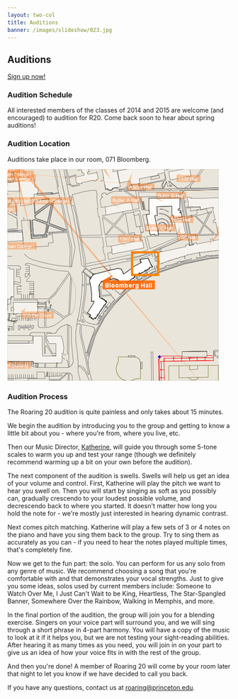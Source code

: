 ```yaml
---
layout: two-col
title: Auditions
banner: /images/slideshow/023.jpg
---
```


## Auditions

<div class="auditions">
<a href="http://goo.gl/5Fr2l" id="auditions_button">Sign up now!</a>
</div>

### Audition Schedule

All interested members of the classes of 2014 and 2015 are welcome
(and encouraged) to audition for R20. Come back soon to hear about
spring auditions!

### Audition Location

Auditions take place in our room, 071 Bloomberg.

![Roaring 20 Room](/images/r20room.jpg)

### Audition Process

The Roaring 20 audition is quite painless and only takes about 15
minutes.

We begin the audition by introducing you to the group and getting to
know a little bit about you - where you're from, where you live, etc.

Then our Music Director, [Katherine](/members/katherine), will guide you
through some 5-tone scales to warm you up and test your range (though
we definitely recommend warming up a bit on your own before the
audition).

The next component of the audition is swells. Swells will help us get
an idea of your volume and control. First, Katherine will play the pitch
we want to hear you swell on. Then you will start by singing as soft
as you possibly can, gradually crescendo to your loudest possible
volume, and decrescendo back to where you started. It doesn't matter
how long you hold the note for - we're mostly just interested in
hearing dynamic contrast.

Next comes pitch matching. Katherine will play a few sets of 3 or 4 notes
on the piano and have you sing them back to the group. Try to sing
them as accurately as you can - if you need to hear the notes played
multiple times, that's completely fine.

Now we get to the fun part: the solo. You can perform for us any solo
from any genre of music. We recommend choosing a song that you're
comfortable with and that demonstrates your vocal strengths. Just to
give you some ideas, solos used by current members include: Someone to
Watch Over Me, I Just Can't Wait to be King, Heartless, The
Star-Spangled Banner, Somewhere Over the Rainbow, Walking in Memphis,
and more.

In the final portion of the audition, the group will join you for a
blending exercise. Singers on your voice part will surround you, and
we will sing through a short phrase in 4-part harmony. You will have a
copy of the music to look at it if it helps you, but we are not
testing your sight-reading abilities. After hearing it as many times
as you need, you will join in on your part to give us an idea of how
your voice fits in with the rest of the group.

And then you're done! A member of Roaring 20 will come by your room
later that night to let you know if we have decided to call you back.

If you have any questions, contact us at
[roaring@princeton.edu](mailto:roaring@princeton.edu).
